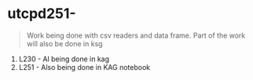 # utcpd251-

> Work being done with csv readers and data frame. Part of the work will also be done in ksg

1. L230 - Al being done in kag
2. L251 - Also being done in KAG notebook 